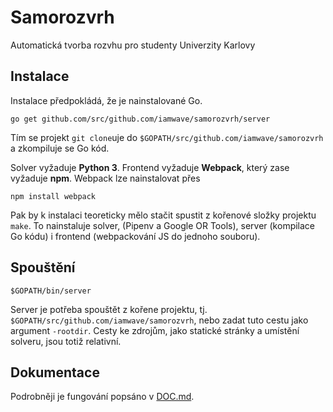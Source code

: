 # Samorozvrh
Automatická tvorba rozvhu pro studenty Univerzity Karlovy

## Instalace
Instalace předpokládá, že je nainstalované Go.

```
go get github.com/src/github.com/iamwave/samorozvrh/server
```

Tím se projekt `git clone`uje do `$GOPATH/src/github.com/iamwave/samorozvrh` a zkompiluje se Go kód.

Solver vyžaduje **Python 3**.
Frontend vyžaduje **Webpack**, který zase vyžaduje **npm**. Webpack lze nainstalovat přes

```
npm install webpack
```

Pak by k instalaci teoreticky mělo stačit spustit z kořenové složky projektu `make`.
To nainstaluje solver, (Pipenv a Google OR Tools), server (kompilace Go kódu) i frontend (webpackování JS do jednoho souboru).

## Spouštění

```
$GOPATH/bin/server
```

Server je potřeba spouštět z kořene projektu, tj. `$GOPATH/src/github.com/iamwave/samorozvrh`, nebo zadat tuto cestu jako argument `-rootdir`.
Cesty ke zdrojům, jako statické stránky a umístění solveru, jsou totiž relativní.

## Dokumentace

Podrobněji je fungování popsáno v [DOC.md](./DOC.md).
